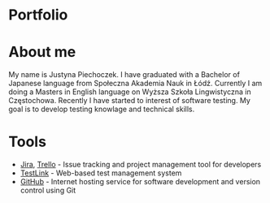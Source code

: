 # Portfolio

# About me

My name is Justyna Piechoczek. I have graduated with a Bachelor of Japanese language from Społeczna Akademia Nauk in Łódź. Currently I am doing a Masters in English language on Wyższa Szkoła Lingwistyczna in Częstochowa. Recently I have started to interest of software testing. My goal is to develop testing knowlage and technical skills. 

# Tools

* [Jira](https://www.atlassian.com/software/jira), [Trello](https://trello.com/) - Issue tracking and project management tool for developers
* [TestLink](https://bitnami.com/stacks/testing) - Web-based test management system
* [GitHub](https://github.com/) - Internet hosting service for software development and version control using Git
